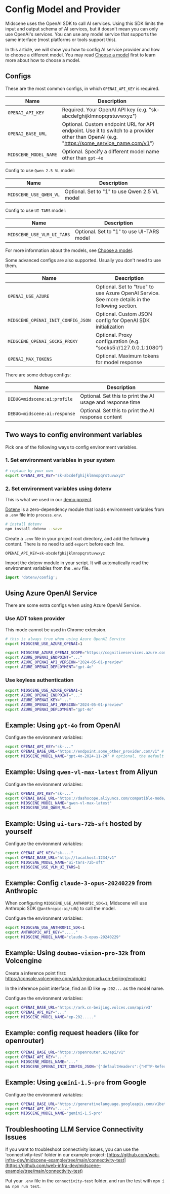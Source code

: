 # Config Model and Provider

Midscene uses the OpenAI SDK to call AI services. Using this SDK limits the input and output schema of AI services, but it doesn't mean you can only use OpenAI's services. You can use any model service that supports the same interface (most platforms or tools support this).

In this article, we will show you how to config AI service provider and how to choose a different model. You may read [Choose a model](./choose-a-model) first to learn more about how to choose a model.

## Configs

These are the most common configs, in which `OPENAI_API_KEY` is required.

| Name | Description |
|------|-------------|
| `OPENAI_API_KEY` | Required. Your OpenAI API key (e.g. "sk-abcdefghijklmnopqrstuvwxyz") |
| `OPENAI_BASE_URL` | Optional. Custom endpoint URL for API endpoint. Use it to switch to a provider other than OpenAI (e.g. "https://some_service_name.com/v1") |
| `MIDSCENE_MODEL_NAME` | Optional. Specify a different model name other than `gpt-4o` |

Config to use `Qwen 2.5 VL` model:

| Name | Description |
|------|-------------|
| `MIDSCENE_USE_QWEN_VL` | Optional. Set to "1" to use Qwen 2.5 VL model |

Config to use `UI-TARS` model:

| Name | Description |
|------|-------------|
| `MIDSCENE_USE_VLM_UI_TARS` | Optional. Set to "1" to use UI-TARS model |

For more information about the models, see [Choose a model](./choose-a-model).

Some advanced configs are also supported. Usually you don't need to use them.

| Name | Description |
|------|-------------|
| `OPENAI_USE_AZURE` | Optional. Set to "true" to use Azure OpenAI Service. See more details in the following section. |
| `MIDSCENE_OPENAI_INIT_CONFIG_JSON` | Optional. Custom JSON config for OpenAI SDK initialization |
| `MIDSCENE_OPENAI_SOCKS_PROXY` | Optional. Proxy configuration (e.g. "socks5://127.0.0.1:1080") |
| `OPENAI_MAX_TOKENS` | Optional. Maximum tokens for model response |

There are some debug configs:

| Name | Description |
|------|-------------|
| `DEBUG=midscene:ai:profile` | Optional. Set this to print the AI usage and response time |
| `DEBUG=midscene:ai:response` | Optional. Set this to print the AI response content |

## Two ways to config environment variables

Pick one of the following ways to config environment variables.

### 1. Set environment variables in your system

```bash
# replace by your own
export OPENAI_API_KEY="sk-abcdefghijklmnopqrstuvwxyz"
```

### 2. Set environment variables using dotenv

This is what we used in our [demo project](https://github.com/web-infra-dev/midscene-example).

[Dotenv](https://www.npmjs.com/package/dotenv) is a zero-dependency module that loads environment variables from a `.env` file into `process.env`.

```bash
# install dotenv
npm install dotenv --save
```

Create a `.env` file in your project root directory, and add the following content. There is no need to add `export` before each line.

```
OPENAI_API_KEY=sk-abcdefghijklmnopqrstuvwxyz
```

Import the dotenv module in your script. It will automatically read the environment variables from the `.env` file.

```typescript
import 'dotenv/config';
```

## Using Azure OpenAI Service

There are some extra configs when using Azure OpenAI Service.

### Use ADT token provider

This mode cannot be used in Chrome extension.

```bash
# this is always true when using Azure OpenAI Service
export MIDSCENE_USE_AZURE_OPENAI=1

export MIDSCENE_AZURE_OPENAI_SCOPE="https://cognitiveservices.azure.com/.default"
export AZURE_OPENAI_ENDPOINT="..."
export AZURE_OPENAI_API_VERSION="2024-05-01-preview"
export AZURE_OPENAI_DEPLOYMENT="gpt-4o"
```

### Use keyless authentication

```bash
export MIDSCENE_USE_AZURE_OPENAI=1
export AZURE_OPENAI_ENDPOINT="..."
export AZURE_OPENAI_KEY="..."
export AZURE_OPENAI_API_VERSION="2024-05-01-preview"
export AZURE_OPENAI_DEPLOYMENT="gpt-4o"
```

## Example: Using `gpt-4o` from OpenAI

Configure the environment variables:

```bash
export OPENAI_API_KEY="sk-..."
export OPENAI_BASE_URL="https://endpoint.some_other_provider.com/v1" # config this if you want to use a different endpoint
export MIDSCENE_MODEL_NAME="gpt-4o-2024-11-20" # optional, the default is "gpt-4o"
```

## Example: Using `qwen-vl-max-latest` from Aliyun

Configure the environment variables:

```bash
export OPENAI_API_KEY="sk-..."
export OPENAI_BASE_URL="https://dashscope.aliyuncs.com/compatible-mode/v1"
export MIDSCENE_MODEL_NAME="qwen-vl-max-latest"
export MIDSCENE_USE_QWEN_VL=1
```

## Example: Using `ui-tars-72b-sft` hosted by yourself

Configure the environment variables:

```bash
export OPENAI_API_KEY="sk-..."
export OPENAI_BASE_URL="http://localhost:1234/v1"
export MIDSCENE_MODEL_NAME="ui-tars-72b-sft"
export MIDSCENE_USE_VLM_UI_TARS=1
```

## Example: Config `claude-3-opus-20240229` from Anthropic

When configuring `MIDSCENE_USE_ANTHROPIC_SDK=1`, Midscene will use Anthropic SDK (`@anthropic-ai/sdk`) to call the model.

Configure the environment variables:

```bash
export MIDSCENE_USE_ANTHROPIC_SDK=1
export ANTHROPIC_API_KEY="....."
export MIDSCENE_MODEL_NAME="claude-3-opus-20240229"
```

## Example: Using `doubao-vision-pro-32k` from Volcengine

Create a inference point first: https://console.volcengine.com/ark/region:ark+cn-beijing/endpoint

In the inference point interface, find an ID like `ep-202...` as the model name.

Configure the environment variables:

```bash
export OPENAI_BASE_URL="https://ark.cn-beijing.volces.com/api/v3"
export OPENAI_API_KEY="..."
export MIDSCENE_MODEL_NAME="ep-202....."
```

## Example: config request headers (like for openrouter)

```bash
export OPENAI_BASE_URL="https://openrouter.ai/api/v1"
export OPENAI_API_KEY="..."
export MIDSCENE_MODEL_NAME="..."
export MIDSCENE_OPENAI_INIT_CONFIG_JSON='{"defaultHeaders":{"HTTP-Referer":"...","X-Title":"..."}}'
```

## Example: Using `gemini-1.5-pro` from Google

Configure the environment variables:

```bash
export OPENAI_BASE_URL="https://generativelanguage.googleapis.com/v1beta/openai"
export OPENAI_API_KEY="....."
export MIDSCENE_MODEL_NAME="gemini-1.5-pro"
```

## Troubleshooting LLM Service Connectivity Issues

If you want to troubleshoot connectivity issues, you can use the 'connectivity-test' folder in our example project: [https://github.com/web-infra-dev/midscene-example/tree/main/connectivity-test](https://github.com/web-infra-dev/midscene-example/tree/main/connectivity-test)

Put your `.env` file in the `connectivity-test` folder, and run the test with `npm i && npm run test`.
